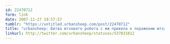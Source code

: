 ```yaml
---
id: 22470712
form: link
date: 2007-12-27 19:57:57
tumblr: "https://untitled.urbansheep.com/post/22470712"
title: "urbansheep: Битва ютхового робота с жж привела к поражению ютха. Не понимаю, как и что исправлять — урлы верные, а жж выдаёт роботу 404."
linkurl: http://twitter.com/urbansheep/statuses/537831812
---
```


